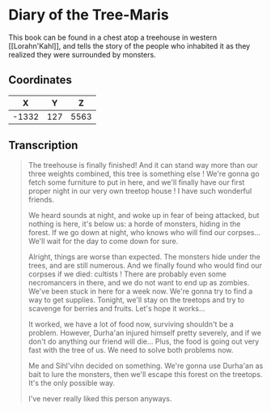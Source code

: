  
# Diary of the Tree-Maris

This book can be found in a chest atop a treehouse in western [[Lorahn'Kahl]], and tells the story of the people who inhabited it as they realized they were surrounded by monsters.

## Coordinates
| **X** | **Y** | **Z** |
| :---: | :---: | :---: |
| -1332 |  127  | 5563  |

## Transcription
> The treehouse is finally finished! And it can stand way more than our three weights combined, this tree is something else ! We're gonna go fetch some furniture to put in here, and we'll finally have our first proper night in our very own treetop house ! I have such wonderful friends.
>
> We heard sounds at night, and woke up in fear of being attacked, but nothing is here, it's below us: a horde of monsters, hiding in the forest. If we go down at night, who knows who will find our corpses... We'll wait for the day to come down for sure.
>
> Alright, things are worse than expected. The monsters hide under the trees, and are still numerous. And we finally found who would find our corpses if we died: cultists ! There are probably even some necromancers in there, and we do not want to end up as zombies. We've been stuck in here for a week now. We're gonna try to find a way to get supplies. Tonight, we'll stay on the treetops and try to scavenge for berries and fruits. Let's hope it works...
>
> It worked, we have a lot of food now, surviving shouldn't be a problem. However, Durha'an injured himself pretty severely, and if we don't do anything our friend will die... Plus, the food is going out very fast with the tree of us. We need to solve both problems now.
>
> Me and Sihl'vihn decided on something. We're gonna use Durha'an as bait to lure the monsters, then we'll escape this forest on the treetops. It's the only possible way.
>
> I've never really liked this person anyways.

